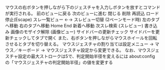 <?xml version="1.0" encoding="UTF-8"?>
<?xml-stylesheet type="text/xsl" href="main.xsl"?>
<!DOCTYPE document SYSTEM "document.dtd">

<document header="マウスジェスチャについて">


<group header="操作">
  <sentence>
  マウスの右ボタンを押しながら下のジェスチャを入力しボタンを放すとコマンドが実行される。
  </sentence>

  <descriptions>
    <item header="←">前のビューに戻る</item>
    <item header="→">次のビューに進む</item>
    <item header="↓→">閉じる</item>
    <item header="↓→↓">削除</item>
    <item header="↑↓">再読込</item>
    <item header="↑">ロード停止(Escape)</item>
    <item header="↓">スレ一覧ビュー ←→ スレビュー切替 (2ペーンモード時)</item>
    <item header="↑←">左のタブへ移動</item>
    <item header="↑→">右のタブへ移動</item>
    <item header="→↑">Home</item>
    <item header="→↓">End</item>
    <item header="→↓→">新着へ移動</item>
    <item header="↓↑"><text link="next.xml">次スレ検索</text>  (スレビュー)</item>
    <item header="↓←">書き込み</item>
    <item header="↓↑">画像のモザイク解除 (画像ビュー)</item>
    <item header="←↑">サイドバーの更新チェック</item>
    <item header="←↓">サイドバーを更新チェックしてタブで開く</item>
  </descriptions>

  <sentence>
  また、右ボタンを押しながらマウスホイールを回転させるとタブを切り替える。
  </sentence>

  <sentence>
  マウスジェスチャの割り当ては設定メニュー → マウス／キーボード → マウスジェスチャ設定から変更できる。
  なお、マウスジェスチャ設定の最大ストロークは5で、判定開始半径を変えるには about:config
  の「マウスジェスチャの判定開始半径」の値を変更する
  </sentence>

</group>


</document>
